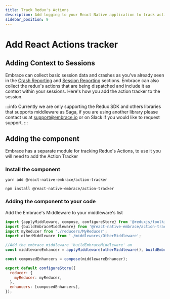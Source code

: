 ```yaml
---
title: Track Redux's Actions
description: Add logging to your React Native application to track actions dispatched using the Embrace SDK
sidebar_position: 9
---
```


# Add React Actions tracker

## Adding Context to Sessions

Embrace can collect basic session data and crashes as you've already seen in the [Crash Reporting](/react-native/integration/crash-reporting) and [Session Reporting](/react-native/integration/session-reporting) sections.
Embrace can also collect the redux's actions that are being dispatched and include it as context within your sessions.
Here's how you add the action tracker to the session.

:::info
Currently we are only supporting the Redux SDK and others libraries that supports middleware as Saga, if you are using another library please contact us at <support@embrace.io> or on Slack if you would like to request support.
:::

## Adding the component

Embrace has a separate module for tracking Redux's Actions, to use it you will need to add the Action Tracker

### Install the component

```shell-session
yarn add @react-native-embrace/action-tracker
```

```shell-session
npm install @react-native-embrace/action-tracker
```

### Adding the component to your code

Add the Embrace's Middleware to your middleware's list

```javascript
import {applyMiddleware, compose, configureStore} from '@reduxjs/toolkit';
import {buildEmbraceMiddleware} from '@react-native-embrace/action-tracker';
import myReducer from './reducers/MyReducer';
import otherMiddleware from './middlewares/OtherMiddleware';

//Add the embrace middleware 'buildEmbraceMiddleware' an
const middlewareEnhancer = applyMiddleware(otherMiddleware(), buildEmbraceMiddleware());

const composedEnhancers = compose(middlewareEnhancer);

export default configureStore({
  reducer: {
    myReducer: myReducer,
  },
  enhancers: [composedEnhancers],
});
```
